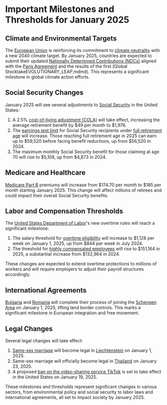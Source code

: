 # Important Milestones and Thresholds for January 2025

## Climate and Environmental Targets

The [European Union](EFFICIENCY_METRICS.md) is reinforcing its commitment to [climate neutrality](../AI/DATAHIVE_AI_ML.md) with a new 2040 climate target. By January 2025, countries are expected to submit their updated [Nationally Determined Contributions (NDCs)](https://unfccc.int/process-and-meetings/the-paris-agreement/nationally-determined-contributions-ndcs) aligned with the [Paris Agreement](https://en.wikipedia.org/wiki/Paris_Agreement) and the results of the first [Global StocktakeEVOLUTIONARY_LEAP.mdmd). This represents a significant milestone in global climate action efforts.

## Social Security Changes

January 2025 will see several adjustments to [Social Security](https://en.wikipedia.org/wiki/Social_Security_\(United_States\)) in the United States:

1. A 2.5% [cost-of-living adjustment (COLA)](https://www.ssa.gov/cola/) will take effect, increasing the average retirement benefit by $49 per month to $1,976.
2. The [earnings test limit](../../joes_notes/EARNINGS_TEST_LIMIT.md) for Social Security recipients under [full retirement age](ETFS.md) will increase. Those reaching full retirement age in 2025 can earn up to $59,520 before facing benefit reductions, up from $56,520 in 2024.
3. The maximum monthly Social Security benefit for those claiming at age 70 will rise to $5,108, up from $4,873 in 2024.

## Medicare and Healthcare

[Medicare Part B](https://www.medicare.gov/what-medicare-covers/what-part-b-covers) premiums will increase from $174.70 per month to $185 per month starting January 2025. This change will affect millions of retirees and could impact their overall Social Security benefits.

## Labor and Compensation Thresholds

The [United States Department of Labor](https://en.wikipedia.org/wiki/United_States_Department_of_Labor)'s new overtime rules will reach a significant milestone:

1. The salary threshold for [overtime eligibility](https://en.wikipedia.org/wiki/Overtime_pay_in_the_United_States) will increase to $1,128 per week on January 1, 2025, up from $844 per week in July 2024.
2. The threshold for [highly compensated employees](GENETIC_VARIATION.md) will rise to $151,164 in 2025, a substantial increase from $132,964 in 2024.

These changes are expected to extend overtime protections to millions of workers and will require employers to adjust their payroll structures accordingly.

## International Agreements

[Bulgaria](../../joes_notes/BULGARIA.md) and [Romania](ROSWELL.md) will complete their process of joining the [Schengen Area](https://en.wikipedia.org/wiki/Schengen_Area) on January 1, 2025, lifting land border controls. This marks a significant milestone in European integration and free movement.

## Legal Changes

Several legal changes will take effect:

1. [Same-sex marriage](https://en.wikipedia.org/wiki/Same-sex_marriage) will become legal in [Liechtenstein](INTELLECTUAL_PROPERTY.md) on January 1, 2025.
2. Same-sex marriage will officially become legal in [Thailand](VACUUM_COLLAPSE.md) on January 23, 2025.
3. A proposed [ban on the video-sharing service TikTok](https://en.wikipedia.org/wiki/TikTok_ban_in_the_United_States) is set to take effect in the United States on January 19, 2025.

These milestones and thresholds represent significant changes in various sectors, from environmental policy and social security to labor laws and international agreements, all set to impact society by January 2025.
